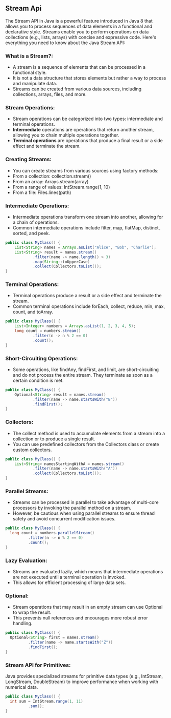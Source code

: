 ## Stream Api
The Stream API in Java is a powerful feature introduced in Java 8 that allows you to process sequences of data elements
in a functional and declarative style. Streams enable you to perform operations on data collections (e.g., lists,
arrays) with concise and expressive code. Here's everything you need to know about the Java Stream API:
### What is a Stream?:
- A stream is a sequence of elements that can be processed in a functional style.
- It is not a data structure that stores elements but rather a way to process and manipulate data.
- Streams can be created from various data sources, including collections, arrays, files, and more.
### Stream Operations:
- Stream operations can be categorized into two types: intermediate and terminal operations.
- **Intermediate** operations are operations that return another stream, allowing you to chain multiple operations together.
- **Terminal operations** are operations that produce a final result or a side effect and terminate the stream.
### Creating Streams:
- You can create streams from various sources using factory methods:
- From a collection: collection.stream()
- From an array: Arrays.stream(array)
- From a range of values: IntStream.range(1, 10)
- From a file: Files.lines(path)
### Intermediate Operations:
- Intermediate operations transform one stream into another, allowing for a chain of operations.
- Common intermediate operations include filter, map, flatMap, distinct, sorted, and peek.
```java
public class MyClass() {
    List<String> names = Arrays.asList("Alice", "Bob", "Charlie");
    List<String> result = names.stream()
            .filter(name -> name.length() > 3)
            .map(String::toUpperCase)
            .collect(Collectors.toList());
}
```
### Terminal Operations:
- Terminal operations produce a result or a side effect and terminate the stream.
- Common terminal operations include forEach, collect, reduce, min, max, count, and toArray.
```java
public class MyClass() {
    List<Integer> numbers = Arrays.asList(1, 2, 3, 4, 5);
    long count = numbers.stream()
            .filter(n -> n % 2 == 0)
            .count();
}
```
### Short-Circuiting Operations:
- Some operations, like findAny, findFirst, and limit, are short-circuiting and do not process the entire stream. They
  terminate as soon as a certain condition is met.
```java
public class MyClass() {
    Optional<String> result = names.stream()
            .filter(name -> name.startsWith("B"))
            .findFirst();
}
```
### Collectors:
- The collect method is used to accumulate elements from a stream into a collection or to produce a single result.
- You can use predefined collectors from the Collectors class or create custom collectors.
```java
public class MyClass() {
    List<String> namesStartingWithA = names.stream()
            .filter(name -> name.startsWith("A"))
            .collect(Collectors.toList());
}
```
### Parallel Streams:
- Streams can be processed in parallel to take advantage of multi-core processors by invoking the parallel method on a
stream.
- However, be cautious when using parallel streams to ensure thread safety and avoid concurrent modification issues.
```java
public class MyClass() {
  long count = numbers.parallelStream()
          .filter(n -> n % 2 == 0)
          .count();
}
```
### Lazy Evaluation:

- Streams are evaluated lazily, which means that intermediate operations are not executed until a terminal operation is
invoked.
- This allows for efficient processing of large data sets.
### Optional:

- Stream operations that may result in an empty stream can use Optional to wrap the result.
- This prevents null references and encourages more robust error handling.
```java
public class MyClass() {
  Optional<String> first = names.stream()
          .filter(name -> name.startsWith("Z"))
          .findFirst();
}
```
### Stream API for Primitives:
Java provides specialized streams for primitive data types (e.g., IntStream, LongStream, DoubleStream) to improve
performance when working with numerical data.
```java
public class MyClass() {
  int sum = IntStream.range(1, 11)
          .sum();
}
```
